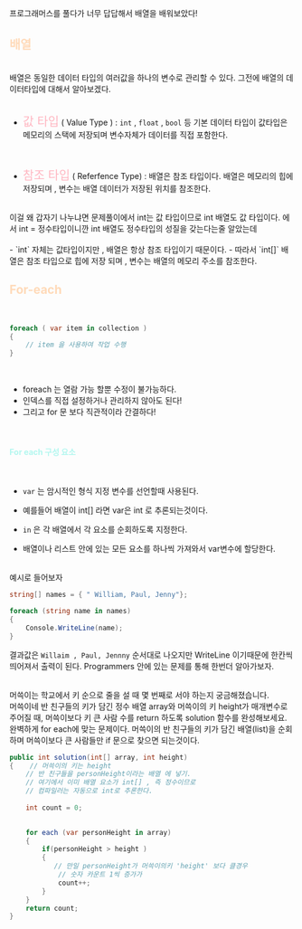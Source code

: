 프로그래머스를 풀다가 너무 답답해서 배열을 배워보았다!

## <font color="#ffdab9">배열</font>
<br>
배열은 동일한 데이터 타입의 여러값을 하나의 변수로 관리할 수 있다.
그전에 배열의 데이터타입에 대해서 알아보겠다.  
<br>
<br>


- <span style="font-size:1.5em;"><font color="#ffb6c1">값 타입</font></span> ( Value Type ) : `int` , `float` , `bool` 등 기본 데이터 타입이
값타입은 메모리의 스택에 저장되며 변수자체가 데이터를 직접 포함한다.
<br>

- <span style="font-size:1.5em;"><font color="#ffb6c1">참조 타입</font></span> ( Referfence Type) : 배열은 참조 타입이다.
배열은 메모리의 힙에 저장되며 , 변수는 배열 데이터가 저장된 위치를 참조한다.
<br>
이걸 왜 갑자기 나누냐면 문제풀이에서 int는 값 타입이므로 int 배열도 값 타입이다.
에서 int = 정수타입이니깐 int 배열도 정수타입의 성질을 갖는다는줄 알았는데
<br>
<br>
- `int` 자체는 값타입이지만 , 배열은 항상 참조 타입이기 때문이다.
- 따라서 `int[]` 배열은 참조 타입으로 힙에 저장 되며 , 변수는 배열의 메모리 주소를
참조한다.


## <font color="#ffdab9">For-each </font>
<br>

```cs
foreach ( var item in collection )
{
	// item 을 사용하여 작업 수행
}
```
<br>

- foreach 는 열람 가능 할뿐 수정이 불가능하다.
- 인덱스를 직접 설정하거나 관리하지 않아도 된다!
- 그리고 for 문 보다 직관적이라 간결하다!

<br>

####  <font color="#b2f7ef">For each 구성 요소 </font>

<br>

- `var` 는 암시적인 형식 지정 변수를 선언할때 사용된다.
- 예를들어 배열이 int[] 라면 var은 int 로 추론되는것이다.

- `in` 은 각 배열에서 각 요소를 순회하도록 지정한다.
- 배열이나 리스트 안에 있는 모든 요소를 하나씩 가져와서 var변수에 할당한다.


<br>
예시로 들어보자

<br>


```cs
string[] names = { " William, Paul, Jenny"};

foreach (string name in names)
{
	Console.WriteLine(name);
}
```

결과값은 `Willaim , Paul, Jennny` 순서대로 나오지만 WriteLine 이기때문에
한칸씩 띄어져서 출력이 된다. 
Programmers 안에 있는 문제를 통해 한번더 알아가보자.

<br>
머쓱이는 학교에서 키 순으로 줄을 설 때 몇 번째로 서야 하는지 궁금해졌습니다.
<br>
머쓱이네 반 친구들의 키가 담긴 정수 배열 array와 머쓱이의 키 height가 매개변수로 주어질 때, 머쓱이보다 키 큰 사람 수를 return 하도록 solution 함수를 완성해보세요.

<br>
완벽하게 for each에 맞는 문제이다. 
머쓱이의 반 친구들의 키가 담긴 배열(list)을 순회하며
머쓱이보다 큰 사람들만 if 문으로 찾으면 되는것이다.



```cs
public int solution(int[] array, int height)
{    // 머쓱이의 키는 height
	// 반 친구들을 personHeight이라는 배열 에 넣기.
	// 여기에서 이미 배열 요소가 int[] , 즉 정수이므로
	// 컴파일러는 자동으로 int로 추론한다.
	
	int count = 0;

	
	for each (var personHeight in array)
	{
		if(personHeight > height )
		{   
		   // 만일 personHeight가 머쓱이의키 'height' 보다 클경우
			// 숫자 카운트 1씩 증가가
			count++;
		}
	}
	return count;
}
```

<br>



<br>


